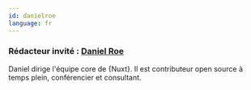 ```yaml
---
id: danielroe
language: fr
---
```


### Rédacteur invité : [Daniel Roe](https://roe.dev/)

Daniel dirige l'équipe core de {Nuxt}.
Il est contributeur open source à temps plein, conférencier et consultant.

